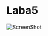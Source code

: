 # Laba5
![ScreenShot](https://sun9-64.userapi.com/impg/tG89qbqIGO0Ju3ZGqZLNJEjNpb_XzhoKi3Y5Ng/NnpIKFXilBc.jpg?size=1205x603&quality=96&sign=e4436f46cdd29c586757958e2a3513de&type=album![image](https://user-images.githubusercontent.com/90385235/150419871-65aa6ea7-4e25-4516-9bd9-dc3ceac5f798.png))
